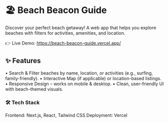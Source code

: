 # 🏖️ Beach Beacon Guide
Discover your perfect beach getaway! A web app that helps you explore beaches with filters for activities, amenities, and location.

👉 Live Demo: https://beach-beacon-guide.vercel.app/

## ✨ Features
• Search & Filter beaches by name, location, or activities (e.g., surfing, family-friendly).
• Interactive Map (if applicable) or location-based listings.
• Responsive Design – works on mobile & desktop.
• Clean, user-friendly UI with beach-themed visuals.

### 🛠️ Tech Stack
Frontend: Next.js, React, Tailwind CSS
Deployment: Vercel
